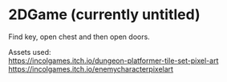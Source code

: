 # 2DGame (currently untitled)

Find key, open chest and then open doors.


Assets used:  
https://incolgames.itch.io/dungeon-platformer-tile-set-pixel-art  
https://incolgames.itch.io/enemycharacterpixelart  